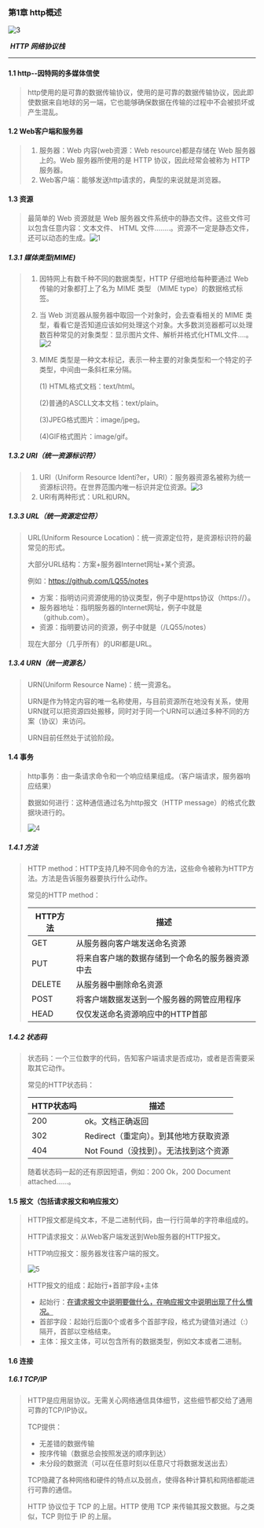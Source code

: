 ### 第1章 http概述

![3](https://github.com/LQ55/notes/blob/master/%E4%BB%93%E5%BA%93%E5%9B%BE%E5%BA%93/3.png)

​                                                                          ***HTTP 网络协议栈***

------



#### 1.1 http--因特网的多媒体信使
> http使用的是可靠的数据传输协议，使用的是可靠的数据传输协议，因此即使数据来自地球的另一端，它也能够确保数据在传输的过程中不会被损坏或产生混乱。
> 

#### 1.2 Web客户端和服务器

> 1. 服务器：Web 内容(web资源：Web resource)都是存储在 Web 服务器上的。Web 服务器所使用的是 HTTP 协议，因此经常会被称为 HTTP 服务器。
> 2. Web客户端：能够发送http请求的，典型的来说就是浏览器。

#### 1.3 资源

> 最简单的 Web 资源就是 Web 服务器文件系统中的静态文件。这些文件可以包含任意内容：文本文件、 HTML 文件........。资源不一定是静态文件，还可以动态的生成。![1](https://github.com/LQ55/notes/blob/master/%E4%BB%93%E5%BA%93%E5%9B%BE%E5%BA%93/1.png)

##### 1.3.1 媒体类型(MIME)

> 1. 因特网上有数千种不同的数据类型，HTTP 仔细地给每种要通过 Web 传输的对象都打上了名为 MIME 类型 （MIME type）的数据格式标签。
>
> 2. 当 Web 浏览器从服务器中取回一个对象时，会去查看相关的 MIME 类型，看看它是否知道应该如何处理这个对象。大多数浏览器都可以处理数百种常见的对象类型：显示图片文件、解析并格式化HTML文件....。![2](https://github.com/LQ55/notes/blob/master/%E4%BB%93%E5%BA%93%E5%9B%BE%E5%BA%93/2.png)
>
> 3. MIME 类型是一种文本标记，表示一种主要的对象类型和一个特定的子类型，中间由一条斜杠来分隔。
>
>    (1) HTML格式文档：text/html。
>
>    (2)普通的ASCLL文本文档：text/plain。
>
>    (3)JPEG格式图片：image/jpeg。
>
>    (4)GIF格式图片：image/gif。

##### 1.3.2 URI（统一资源标识符）

> 1. URI（Uniform Resource Identi?er，URI）：服务器资源名被称为统一资源标识符。在世界范围内唯一标识并定位资源。![3](https://github.com/LQ55/notes/blob/master/%E4%BB%93%E5%BA%93%E5%9B%BE%E5%BA%93/3.png)
> 2. URI有两种形式：URL和URN。

##### 1.3.3 URL（统一资源定位符）

> URL(Uniform Resource Location)：统一资源定位符，是资源标识符的最常见的形式。
>
> 大部分URL结构：方案+服务器Internet网址+某个资源。
>
> 例如：https://github.com/LQ55/notes
>
> - 方案：指明访问资源使用的协议类型，例子中是https协议（https://）。
> - 服务器地址：指明服务器的Internet网址，例子中就是（github.com）。
> - 资源：指明要访问的资源，例子中就是（/LQ55/notes）
>
> 现在大部分（几乎所有）的URI都是URL。

##### 1.3.4 URN（统一资源名）

> URN(Uniform Resource Name)：统一资源名。
>
> URN是作为特定内容的唯一名称使用，与目前资源所在地没有关系，使用URN就可以把资源四处搬移，同时对于同一个URN可以通过多种不同的方案（协议）来访问。
>
> URN目前任然处于试验阶段。

#### 1.4 事务

> http事务：由一条请求命令和一个响应结果组成。（客户端请求，服务器响应结果）
>
> 数据如何进行：这种通信通过名为http报文（HTTP message）的格式化数据块进行的。
>
> ![4](https://github.com/LQ55/notes/blob/master/%E4%BB%93%E5%BA%93%E5%9B%BE%E5%BA%93/4.png)

##### 1.4.1 方法 

> HTTP method：HTTP支持几种不同命令的方法，这些命令被称为HTTP方法。方法是告诉服务器要执行什么动作。
>
> 常见的HTTP method：
>
> | HTTP方法 | 描述                                             |
> | -------- | ------------------------------------------------ |
> | GET      | 从服务器向客户端发送命名资源                     |
> | PUT      | 将来自客户端的数据存储到一个命名的服务器资源中去 |
> | DELETE   | 从服务器中删除命名资源                           |
> | POST     | 将客户端数据发送到一个服务器的网管应用程序       |
> | HEAD     | 仅仅发送命名资源响应中的HTTP首部                 |

##### 1.4.2 状态码

> 状态码：一个三位数字的代码，告知客户端请求是否成功，或者是否需要采取其它动作。
>
> 常见的HTTP状态码：
>
> | HTTP状态吗 | 描述                                   |
> | ---------- | -------------------------------------- |
> | 200        | ok。文档正确返回                       |
> | 302        | Redirect（重定向）。到其他地方获取资源 |
> | 404        | Not Found（没找到）。无法找到这个资源  |
>
> 随着状态码一起的还有原因短语，例如：200 Ok，200 Document attached......。

#### 1.5 报文（包括请求报文和响应报文）

> HTTP报文都是纯文本，不是二进制代码，由一行行简单的字符串组成的。
>
> HTTP请求报文：从Web客户端发送到Web服务器的HTTP报文。
>
> HTTP响应报文：服务器发往客户端的报文。
>
> ![5](https://github.com/LQ55/notes/blob/master/%E4%BB%93%E5%BA%93%E5%9B%BE%E5%BA%93/5.png)

> HTTP报文的组成：起始行+首部字段+主体
>
> - 起始行：<u>**在请求报文中说明要做什么，在响应报文中说明出现了什么情况。**</u>
> - 首部字段：起始行后面0个或者多个首部字段，格式为键值对通过（:）隔开，首部以空格结束。
> - 主体：报文主体，可以包含所有的数据类型，例如文本或者二进制。

#### 1.6 连接

##### 1.6.1 TCP/IP

> HTTP是应用层协议。无需关心网络通信具体细节，这些细节都交给了通用可靠的TCP/IP协议。
>
> TCP提供：
>
> - 无差错的数据传输
> - 按序传输（数据总会按照发送的顺序到达）
> - 未分段的数据流（可以在任意时刻以任意尺寸将数据发送出去）
>
> TCP隐藏了各种网络和硬件的特点以及弱点，使得各种计算机和网络都能进行可靠的通信。
>
> HTTP 协议位于 TCP 的上层。HTTP 使用 TCP 来传输其报文数据。与之类似，TCP 则位于 IP 的上层。